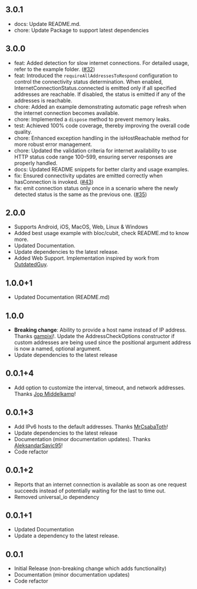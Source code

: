 ## 3.0.1

- docs: Update README.md.
- chore: Update Package to support latest dependencies

## 3.0.0

- feat: Added detection for slow internet connections. For detailed usage, refer to the example folder. ([#32](https://github.com/RounakTadvi/internet_connection_checker/issues/32))
- feat: Introduced the `requireAllAddressesToRespond` configuration to control the connectivity status determination. When enabled, InternetConnectionStatus.connected is emitted only if all specified addresses are reachable. If disabled, the status is emitted if any of the addresses is reachable.
- chore: Added an example demonstrating automatic page refresh when the internet connection becomes available.
- chore: Implemented a `dispose` method to prevent memory leaks.
- test: Achieved 100% code coverage, thereby improving the overall code quality.
- chore: Enhanced exception handling in the isHostReachable method for more robust error management.
- chore: Updated the validation criteria for internet availability to use HTTP status code range 100–599, ensuring server responses are properly handled.
- docs: Updated README snippets for better clarity and usage examples.
- fix: Ensured connectivity updates are emitted correctly when hasConnection is invoked. ([#43](https://github.com/RounakTadvi/internet_connection_checker/issues/43))
- fix: emit connection status only once in a scenario where the newly detected status is the same as the previous one. ([#35](https://github.com/RounakTadvi/internet_connection_checker/issues/35))

## 2.0.0

- Supports Android, iOS, MacOS, Web, Linux & Windows
- Added best usage example with bloc/cubit, check README.md to know more.
- Updated Documentation.
- Update dependencies to the latest release.
- Added Web Support. Implementation inspired by work from [OutdatedGuy](https://github.com/OutdatedGuy).

## 1.0.0+1

- Updated Documentation (README.md)

## 1.0.0

- **Breaking change**: Ability to provide a host name instead of IP address. Thanks [gampixi](https://github.com/gampixi)!. Update the AddressCheckOptions constructor if custom addresses are being used since the positional argument address is now a named, optional argument.
- Update dependencies to the latest release
  
## 0.0.1+4

- Add option to customize the interval, timeout, and network addresses. Thanks [Jop Middelkamp](https://github.com/jopmiddelkamp)!

## 0.0.1+3

- Add IPv6 hosts to the default addresses. Thanks [MrCsabaToth](https://github.com/MrCsabaToth)!
- Update dependencies to the latest release
- Documentation (minor documentation updates). Thanks [AleksandarSavic95](https://github.com/AleksandarSavic95)!
- Code refactor

## 0.0.1+2

- Reports that an internet connection is available as soon as one request succeeds instead of potentially waiting for the last to time out.
- Removed universal_io dependency

## 0.0.1+1

- Updated Documentation
- Update a dependency to the latest release.

## 0.0.1

- Initial Release (non-breaking change which adds functionality)
- Documentation (minor documentation updates)
- Code refactor
